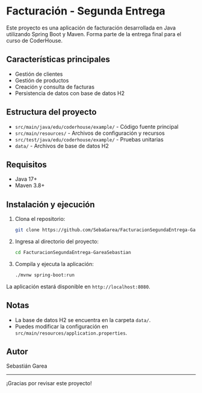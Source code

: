 # Facturación - Segunda Entrega

Este proyecto es una aplicación de facturación desarrollada en Java utilizando Spring Boot y Maven. Forma parte de la entrega final para el curso de CoderHouse.

## Características principales
- Gestión de clientes
- Gestión de productos
- Creación y consulta de facturas
- Persistencia de datos con base de datos H2

## Estructura del proyecto
- `src/main/java/edu/coderhouse/example/` - Código fuente principal
- `src/main/resources/` - Archivos de configuración y recursos
- `src/test/java/edu/coderhouse/example/` - Pruebas unitarias
- `data/` - Archivos de base de datos H2

## Requisitos
- Java 17+
- Maven 3.8+

## Instalación y ejecución
1. Clona el repositorio:
   ```bash
   git clone https://github.com/SebaGarea/FacturacionSegundaEntrega-GareaSebastian.git
   ```
2. Ingresa al directorio del proyecto:
   ```bash
   cd FacturacionSegundaEntrega-GareaSebastian
   ```
3. Compila y ejecuta la aplicación:
   ```bash
   ./mvnw spring-boot:run
   ```

La aplicación estará disponible en `http://localhost:8080`.

## Notas
- La base de datos H2 se encuentra en la carpeta `data/`.
- Puedes modificar la configuración en `src/main/resources/application.properties`.

## Autor
Sebastián Garea

---

¡Gracias por revisar este proyecto!